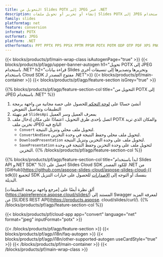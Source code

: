 ```yaml
---
title: التحويل من Slides POTX إلى JPEG عبر .NET
description: إنشاء أو تحرير أو تحويل ملفات Slides POTX إلى JPEG باستخدام REST API و.NET SDK مفتوح المصدر
family: slides
platformtag: net
feature: conversion
informat: POTX
outformat: JPEG
platform: .NET
otherformats: PPT PPTX PPS PPSX PPTM PPSM POTX POTM ODP OTP PDF XPS PNG BMP TIFF SVG HTML SWF HTML5 GIF XAML MD MPEG4
---
```


{{< blocks/products/pf/main-wrap-class isAutogenPage="true" >}}
{{< blocks/products/pf/agp/upper-banner-autogen h1="تحويل POTX إلى JPEG باستخدام .NET" h2="قراءة بيانات Slides وتحريرها وتصديرها إلى تنسيقات أخرى باستخدام Cloud SDK مفتوح المصدر لـ .NET">}}
{{< blocks/products/pf/main-container >}}
{{< blocks/products/pf/agp/feature-section isGrey="true" >}}

{{% blocks/products/pf/agp/feature-section-col title="التحويل من POTX إلى JPEG باستخدام .NET" %}}
1. أنشئ حسابًا على <a href="https://dashboard.aspose.cloud/"> لوحة التحكم </a> للحصول على حصة مجانية من واجهة برمجة التطبيقات وتفاصيل التفويض
1. قم بتهيئة ```SlidesApi``` بمعرف العميل وسر العميل
1. اتصل بإحدى طرق التحويل، اعتمادًا على مكان إدخال ملف POTX والمكان الذي تريد تخزين ملف JPEG الناتج فيه
    - ```Convert``` لتحويل ملف محلي وتنزيل النتيجة.
    - ```ConvertAndSave``` لتحويل ملف محلي وحفظ النتيجة في وحدة التخزين.
    - ```DownloadPresentation``` لتحويل ملف على وحدة التخزين وتنزيل النتيجة.
    - ```SavePresentation``` لتحويل ملف على وحدة التخزين وحفظ النتيجة في وحدة التخزين.
{{% /blocks/products/pf/agp/feature-section-col %}}

{{% blocks/products/pf/agp/feature-section-col title="ابدأ باستخدام Slides API و.NET SDK" %}}
احصل على Slides Cloud SDK للكود المصدر .NET من [GitHub](https://github.com/aspose-slides-cloud/aspose-slides-cloud-{{ sdk}}) لتجميع SDK بنفسك أو التوجه إلى [الإصدارات](https://releases.aspose.cloud/) للحصول على خيارات التنزيل البديلة.

ألقِ نظرة أيضًا على [مرجع واجهة برمجة التطبيقات] (https://apireference.aspose.cloud/slides/) المستند إلى Swagger لمعرفة المزيد عن [SLIDES REST API](https://products.aspose. cloud/slides/curl/).
{{% /blocks/products/pf/agp/feature-section-col %}}

{{< blocks/products/pf/cloud-app app="convert" language="net" format="jpeg" inputFormat="potx" >}}

{{< /blocks/products/pf/agp/feature-section >}}
{{< blocks/products/pf/agp/i18n/faq-autogen >}}
{{< blocks/products/pf/agp/i18n/other-supported-autogen useCardStyle="true" >}}
{{< /blocks/products/pf/main-container >}}
{{< /blocks/products/pf/main-wrap-class >}}